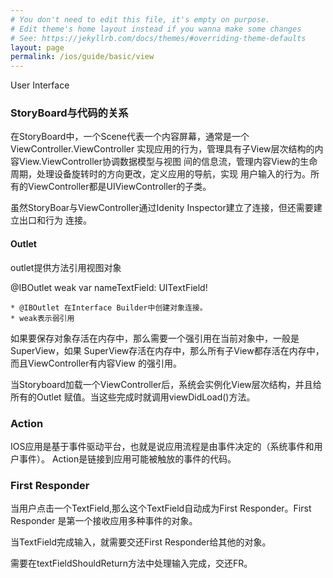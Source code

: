 ```yaml
---
# You don't need to edit this file, it's empty on purpose.
# Edit theme's home layout instead if you wanna make some changes
# See: https://jekyllrb.com/docs/themes/#overriding-theme-defaults
layout: page
permalink: /ios/guide/basic/view
---
```


User Interface

### StoryBoard与代码的关系
在StoryBoard中，一个Scene代表一个内容屏幕，通常是一个ViewController.ViewController
实现应用的行为，管理具有子View层次结构的内容View.ViewController协调数据模型与视图
间的信息流，管理内容View的生命周期，处理设备旋转时的方向更改，定义应用的导航，实现
用户输入的行为。所有的ViewController都是UIViewController的子类。

虽然StoryBoar与ViewController通过Idenity Inspector建立了连接，但还需要建立出口和行为
连接。

#### Outlet
outlet提供方法引用视图对象

@IBOutlet weak var nameTextField: UITextField!

	* @IBOutlet 在Interface Builder中创建对象连接。
	* weak表示弱引用

如果要保存对象存活在内存中，那么需要一个强引用在当前对象中，一般是SuperView，如果
SuperView存活在内存中，那么所有子View都存活在内存中，而且ViewController有内容View
的强引用。

当Storyboard加载一个ViewController后，系统会实例化View层次结构，并且给所有的Outlet
赋值。当这些完成时就调用viewDidLoad()方法。

### Action
IOS应用是基于事件驱动平台，也就是说应用流程是由事件决定的（系统事件和用户事件）。
Action是链接到应用可能被触放的事件的代码。

### First Responder
当用户点击一个TextField,那么这个TextField自动成为First Responder。First Responder
是第一个接收应用多种事件的对象。

当TextField完成输入，就需要交还First Responder给其他的对象。

需要在textFieldShouldReturn方法中处理输入完成，交还FR。


